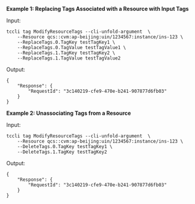 **Example 1: Replacing Tags Associated with a Resource with Input Tags**



Input: 

```
tccli tag ModifyResourceTags --cli-unfold-argument  \
    --Resource qcs::cvm:ap-beijing:uin/1234567:instance/ins-123 \
    --ReplaceTags.0.TagKey testTagKey1 \
    --ReplaceTags.0.TagValue testTagValue1 \
    --ReplaceTags.1.TagKey testTagKey2 \
    --ReplaceTags.1.TagValue testTagValue2
```

Output: 
```
{
    "Response": {
        "RequestId": "3c140219-cfe9-470e-b241-907877d6fb03"
    }
}
```

**Example 2: Unassociating Tags from a Resource**



Input: 

```
tccli tag ModifyResourceTags --cli-unfold-argument  \
    --Resource qcs::cvm:ap-beijing:uin/1234567:instance/ins-123 \
    --DeleteTags.0.TagKey testTagKey1 \
    --DeleteTags.1.TagKey testTagKey2
```

Output: 
```
{
    "Response": {
        "RequestId": "3c140219-cfe9-470e-b241-907877d6fb03"
    }
}
```

